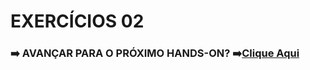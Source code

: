 # **EXERCÍCIOS 02**

### ➡️ AVANÇAR PARA O PRÓXIMO HANDS-ON? ➡️[Clique Aqui](/HandsOn/HD13/README.md)